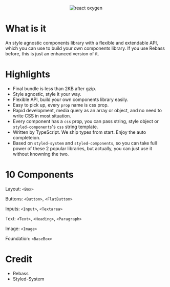 <p align="center">
  <img alt="react oxygen" src="https://github.com/Albert-Gao/react-oxygen/raw/master/docs/assets/logo.png" alt="logo.png">
</p>

# What is it

An style agnostic components library with a flexible and extendable API, which you can use to build your own components library. If you use Rebass before, this is just an enhanced version of it.

# Highlights

- Final bundle is less than 2KB after gzip.
- Style agnostic, style it your way.
- Flexible API, build your own components library easily.
- Easy to pick up, every `prop` name is css prop.
- Rapid development, media query as an array or object, and no need to write CSS in most situation.
- Every component has a `css` prop, you can pass string, style object or `styled-components`'s `css` string template.
- Written by TypeScript. We ship types from start. Enjoy the auto completeion.
- Based on `styled-system` and `styled-components`, so you can take full power of these 2 popular libraries, but actually, you can just use it without knowning the two.

# 10 Components

Layout: `<Box>`

Buttons: `<Button>`, `<FlatButton>`

Inputs: `<Input>`, `<Textarea>`

Text: `<Text>`, `<Heading>`, `<Paragraph>`

Image: `<Image>`

Foundation: `<BaseBox>`

# Credit

- Rebass
- Styled-System
